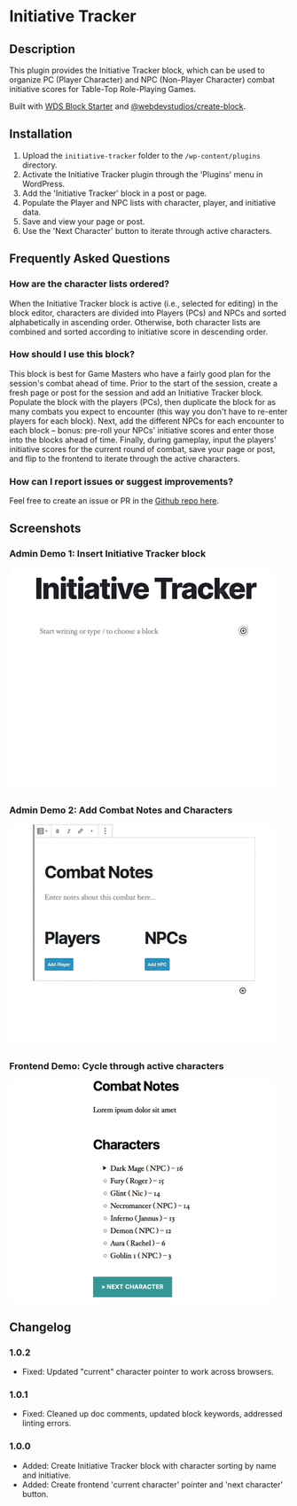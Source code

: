 # Initiative Tracker #

## Description ##
This plugin provides the Initiative Tracker block, which can be used to organize PC (Player Character) and NPC (Non-Player Character) combat initiative scores for Table-Top Role-Playing Games.

Built with [WDS Block Starter](https://github.com/WebDevStudios/wds-block-starter) and [@webdevstudios/create-block](https://github.com/WebDevStudios/create-block).

## Installation ##
1. Upload the `initiative-tracker` folder to the `/wp-content/plugins` directory.
2. Activate the Initiative Tracker plugin through the 'Plugins' menu in WordPress.
3. Add the 'Initiative Tracker' block in a post or page.
4. Populate the Player and NPC lists with character, player, and initiative data.
5. Save and view your page or post.
6. Use the 'Next Character' button to iterate through active characters.

## Frequently Asked Questions ##

### How are the character lists ordered? ###
When the Initiative Tracker block is active (i.e., selected for editing) in the block editor, characters are divided into Players (PCs) and NPCs and sorted alphabetically in ascending order. Otherwise, both character lists are combined and sorted according to initiative score in descending order.

### How should I use this block? ###
This block is best for Game Masters who have a fairly good plan for the session's combat ahead of time. Prior to the start of the session, create a fresh page or post for the session and add an Initiative Tracker block. Populate the block with the players (PCs), then duplicate the block for as many combats you expect to encounter (this way you don't have to re-enter players for each block). Next, add the different NPCs for each encounter to each block – bonus: pre-roll your NPCs' initiative scores and enter those into the blocks ahead of time. Finally, during gameplay, input the players' initiative scores for the current round of combat, save your page or post, and flip to the frontend to iterate through the active characters.

### How can I report issues or suggest improvements? ###
Feel free to create an issue or PR in the [Github repo here](https://github.com/ravewebdev/initiative-tracker).

## Screenshots ##

### Admin Demo 1: Insert Initiative Tracker block ###
![Admin Demo 1: Insert Initiative Tracker block](assets/screenshot-1.gif)

### Admin Demo 2: Add Combat Notes and Characters ###
![Admin Demo 2: Add Combat Notes and Characters](assets/screenshot-2.gif)

### Frontend Demo: Cycle through active characters ###
![Frontend Demo: Cycle through active characters](assets/screenshot-3.gif)

## Changelog ##

### 1.0.2 ###
* Fixed: Updated "current" character pointer to work across browsers.

### 1.0.1 ###
* Fixed: Cleaned up doc comments, updated block keywords, addressed linting errors.

### 1.0.0 ###
* Added: Create Initiative Tracker block with character sorting by name and initiative.
* Added: Create frontend 'current character' pointer and 'next character' button.
